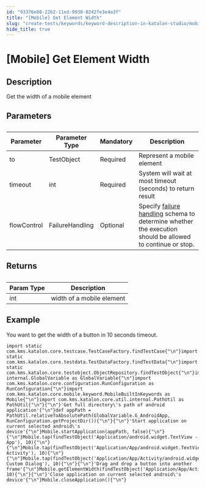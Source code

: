 ```yaml
---
id: "93376e80-22b2-11ed-9930-0242fe3e4a3f"
title: "[Mobile] Get Element Width"
slug: "create-tests/keywords/keyword-description-in-katalon-studio/mobile-keywords/mobile-get-element-width"
hide_title: true
---
```


# <a id="id_0" class="anchor_top_offset"/><a id="ariaid-title1" class="anchor_top_offset"/>[Mobile] Get Element Width


## <a id="id_0__id_1" class="anchor_top_offset"/>Description

              
<p xmlns="http://www.w3.org/1999/xhtml" className="p">Get the width of a mobile element</p> 
      

## <a id="id_0__id_2" class="anchor_top_offset"/>Parameters

              
<table xmlns="http://www.w3.org/1999/xhtml" className="table anchor_top_offset" id="id_0__0bfa284e-8661-4abd-acf1-0511d568ef0a"><caption /><thead className="thead"><tr className><th className="entry anchor_top_offset" id="id_0__0bfa284e-8661-4abd-acf1-0511d568ef0a__entry__1">Parameter</th><th className="entry anchor_top_offset" id="id_0__0bfa284e-8661-4abd-acf1-0511d568ef0a__entry__2">Parameter Type</th><th className="entry anchor_top_offset" id="id_0__0bfa284e-8661-4abd-acf1-0511d568ef0a__entry__3">Mandatory</th><th className="entry anchor_top_offset" id="id_0__0bfa284e-8661-4abd-acf1-0511d568ef0a__entry__4">Description</th></tr></thead><tbody className="tbody"><tr className><td className="entry" headers="id_0__0bfa284e-8661-4abd-acf1-0511d568ef0a__entry__1 id_0__0bfa284e-8661-4abd-acf1-0511d568ef0a__entry__2 id_0__0bfa284e-8661-4abd-acf1-0511d568ef0a__entry__3 id_0__0bfa284e-8661-4abd-acf1-0511d568ef0a__entry__4 ">to</td><td className="entry" headers="id_0__0bfa284e-8661-4abd-acf1-0511d568ef0a__entry__1 id_0__0bfa284e-8661-4abd-acf1-0511d568ef0a__entry__2 id_0__0bfa284e-8661-4abd-acf1-0511d568ef0a__entry__3 id_0__0bfa284e-8661-4abd-acf1-0511d568ef0a__entry__4 ">TestObject</td><td className="entry" headers="id_0__0bfa284e-8661-4abd-acf1-0511d568ef0a__entry__1 id_0__0bfa284e-8661-4abd-acf1-0511d568ef0a__entry__2 id_0__0bfa284e-8661-4abd-acf1-0511d568ef0a__entry__3 id_0__0bfa284e-8661-4abd-acf1-0511d568ef0a__entry__4 ">Required</td><td className="entry" headers="id_0__0bfa284e-8661-4abd-acf1-0511d568ef0a__entry__1 id_0__0bfa284e-8661-4abd-acf1-0511d568ef0a__entry__2 id_0__0bfa284e-8661-4abd-acf1-0511d568ef0a__entry__3 id_0__0bfa284e-8661-4abd-acf1-0511d568ef0a__entry__4 ">Represent a mobile element</td></tr><tr className><td className="entry" headers="id_0__0bfa284e-8661-4abd-acf1-0511d568ef0a__entry__1 id_0__0bfa284e-8661-4abd-acf1-0511d568ef0a__entry__2 id_0__0bfa284e-8661-4abd-acf1-0511d568ef0a__entry__3 id_0__0bfa284e-8661-4abd-acf1-0511d568ef0a__entry__4 ">timeout</td><td className="entry" headers="id_0__0bfa284e-8661-4abd-acf1-0511d568ef0a__entry__1 id_0__0bfa284e-8661-4abd-acf1-0511d568ef0a__entry__2 id_0__0bfa284e-8661-4abd-acf1-0511d568ef0a__entry__3 id_0__0bfa284e-8661-4abd-acf1-0511d568ef0a__entry__4 ">int</td><td className="entry" headers="id_0__0bfa284e-8661-4abd-acf1-0511d568ef0a__entry__1 id_0__0bfa284e-8661-4abd-acf1-0511d568ef0a__entry__2 id_0__0bfa284e-8661-4abd-acf1-0511d568ef0a__entry__3 id_0__0bfa284e-8661-4abd-acf1-0511d568ef0a__entry__4 ">Required</td><td className="entry" headers="id_0__0bfa284e-8661-4abd-acf1-0511d568ef0a__entry__1 id_0__0bfa284e-8661-4abd-acf1-0511d568ef0a__entry__2 id_0__0bfa284e-8661-4abd-acf1-0511d568ef0a__entry__3 id_0__0bfa284e-8661-4abd-acf1-0511d568ef0a__entry__4 ">System will wait at most timeout (seconds) to return         result</td></tr><tr className><td className="entry" headers="id_0__0bfa284e-8661-4abd-acf1-0511d568ef0a__entry__1 id_0__0bfa284e-8661-4abd-acf1-0511d568ef0a__entry__2 id_0__0bfa284e-8661-4abd-acf1-0511d568ef0a__entry__3 id_0__0bfa284e-8661-4abd-acf1-0511d568ef0a__entry__4 ">flowControl</td><td className="entry" headers="id_0__0bfa284e-8661-4abd-acf1-0511d568ef0a__entry__1 id_0__0bfa284e-8661-4abd-acf1-0511d568ef0a__entry__2 id_0__0bfa284e-8661-4abd-acf1-0511d568ef0a__entry__3 id_0__0bfa284e-8661-4abd-acf1-0511d568ef0a__entry__4 ">FailureHandling</td><td className="entry" headers="id_0__0bfa284e-8661-4abd-acf1-0511d568ef0a__entry__1 id_0__0bfa284e-8661-4abd-acf1-0511d568ef0a__entry__2 id_0__0bfa284e-8661-4abd-acf1-0511d568ef0a__entry__3 id_0__0bfa284e-8661-4abd-acf1-0511d568ef0a__entry__4 ">Optional</td><td className="entry" headers="id_0__0bfa284e-8661-4abd-acf1-0511d568ef0a__entry__1 id_0__0bfa284e-8661-4abd-acf1-0511d568ef0a__entry__2 id_0__0bfa284e-8661-4abd-acf1-0511d568ef0a__entry__3 id_0__0bfa284e-8661-4abd-acf1-0511d568ef0a__entry__4 ">Specify <a className="xref" href="/docs/maintain/configure-failure-handling-settings-in-katalon-studio">failure handling</a> schema to         determine whether the execution should be allowed to continue or         stop.</td></tr></tbody></table> 
      

## <a id="id_0__id_3" class="anchor_top_offset"/>Returns

              
<table xmlns="http://www.w3.org/1999/xhtml" className="table anchor_top_offset" id="id_0__ae42bb7a-f3ad-440f-a11e-4273e450d6b7"><caption /><thead className="thead"><tr className><th className="entry anchor_top_offset" id="id_0__ae42bb7a-f3ad-440f-a11e-4273e450d6b7__entry__1">Param Type</th><th className="entry anchor_top_offset" id="id_0__ae42bb7a-f3ad-440f-a11e-4273e450d6b7__entry__2">Description</th></tr></thead><tbody className="tbody"><tr className><td className="entry" headers="id_0__ae42bb7a-f3ad-440f-a11e-4273e450d6b7__entry__1 id_0__ae42bb7a-f3ad-440f-a11e-4273e450d6b7__entry__2 ">int</td><td className="entry" headers="id_0__ae42bb7a-f3ad-440f-a11e-4273e450d6b7__entry__1 id_0__ae42bb7a-f3ad-440f-a11e-4273e450d6b7__entry__2 ">width of a mobile element</td></tr></tbody></table> 
      

## <a id="id_0__id_4" class="anchor_top_offset"/>Example

              
<p xmlns="http://www.w3.org/1999/xhtml" className="p">You want to get the width of a button in 10 seconds timeout.</p> 
              
<pre xmlns="http://www.w3.org/1999/xhtml" className="pre codeblock"><code>import static com.kms.katalon.core.testcase.TestCaseFactory.findTestCase{"\n"}import static com.kms.katalon.core.testdata.TestDataFactory.findTestData{"\n"}import static com.kms.katalon.core.testobject.ObjectRepository.findTestObject{"\n"}import internal.GlobalVariable as GlobalVariable{"\n"}import com.kms.katalon.core.configuration.RunConfiguration as RunConfiguration{"\n"}import com.kms.katalon.core.mobile.keyword.MobileBuiltInKeywords as Mobile{"\n"}import com.kms.katalon.core.util.internal.PathUtil as PathUtil{"\n"}{"\n"}'Get full directory\'s path of android application'{"\n"}def appPath = PathUtil.relativeToAbsolutePath(GlobalVariable.G_AndroidApp, RunConfiguration.getProjectDir()){"\n"}{"\n"}'Start application on current selected android\'s device'{"\n"}Mobile.startApplication(appPath, false){"\n"}{"\n"}Mobile.tap(findTestObject('Application/android.widget.TextView - App'), 10){"\n"}{"\n"}Mobile.tap(findTestObject('Application/App/android.widget.TextView-Activity'), 10){"\n"}{"\n"}Mobile.tap(findTestObject('Application/App/Activity/android.widget.TextView-Custom Dialog'), 10){"\n"}{"\n"}'Drag and drop a button into another frame'{"\n"}Mobile.getElementWidth(findTestObject('Application/App/Activity/android.widget.Button'), 10){"\n"}{"\n"}'Close application on current selected android\'s device'{"\n"}Mobile.closeApplication(){"\n"}</code></pre> 
            

